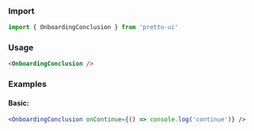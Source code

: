 ### Import

```js static
import { OnboardingConclusion } from 'pretto-ui'
```

### Usage

```html
<OnboardingConclusion />
```

### Examples

#### Basic:

```jsx
<OnboardingConclusion onContinue={() => console.log('continue')} />
```
